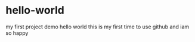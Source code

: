 # hello-world
my first project demo hello world
this is my first time to use github and iam so happy
